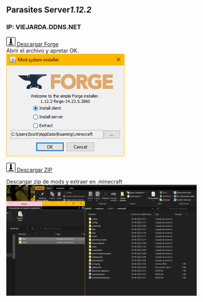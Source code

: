 ## Parasites Server*1.12.2*

### IP: VIEJARDA.DDNS.NET
[![Image](download.png) Descargar Forge](https://maven.minecraftforge.net/net/minecraftforge/forge/1.12.2-14.23.5.2860/forge-1.12.2-14.23.5.2860-installer.jar)\
Abrir el archivo y apretar OK.
![Image](forge.png)

[![Image](download.png) Descargar ZIP](https://drive.google.com/file/d/1b_pIbNJugpD8hbjx0_bHq8lMqjqLrzFU/view?usp=sharing)

Descargar zip de mods y extraer en .minecraft
![Image](ss.png)